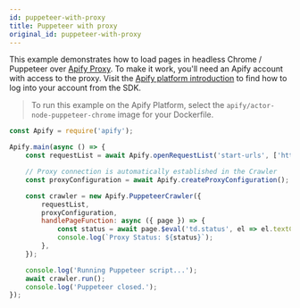 ```yaml
---
id: puppeteer-with-proxy
title: Puppeteer with proxy
original_id: puppeteer-with-proxy
---
```


This example demonstrates how to load pages in headless Chrome / Puppeteer over [Apify Proxy](https://docs.apify.com/proxy). To make it work, you'll
need an Apify account with access to the proxy. Visit the [Apify platform introduction](/docs/guides/apify-platform) to find how to log into your
account from the SDK.

> To run this example on the Apify Platform, select the `apify/actor-node-puppeteer-chrome` image for your Dockerfile.

```javascript
const Apify = require('apify');

Apify.main(async () => {
    const requestList = await Apify.openRequestList('start-urls', ['http://proxy.apify.com']);

    // Proxy connection is automatically established in the Crawler
    const proxyConfiguration = await Apify.createProxyConfiguration();

    const crawler = new Apify.PuppeteerCrawler({
        requestList,
        proxyConfiguration,
        handlePageFunction: async ({ page }) => {
            const status = await page.$eval('td.status', el => el.textContent);
            console.log(`Proxy Status: ${status}`);
        },
    });

    console.log('Running Puppeteer script...');
    await crawler.run();
    console.log('Puppeteer closed.');
});
```
